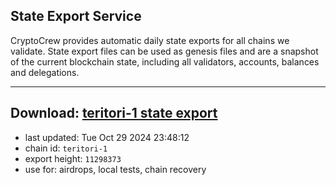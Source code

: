## State Export Service
CryptoCrew provides automatic daily state exports for all chains we validate. State export files can be used as genesis files and are a snapshot of the current blockchain state, including all validators, accounts, balances and delegations.

---
**Download: [teritori-1 state export](https://dl-eu2.ccvalidators.com/SERVICE/teritori/teritori-1_export_11298373.json)**
---

- last updated: Tue Oct 29 2024 23:48:12
- chain id: `teritori-1`
- export height: `11298373`
- use for: airdrops, local tests, chain recovery
